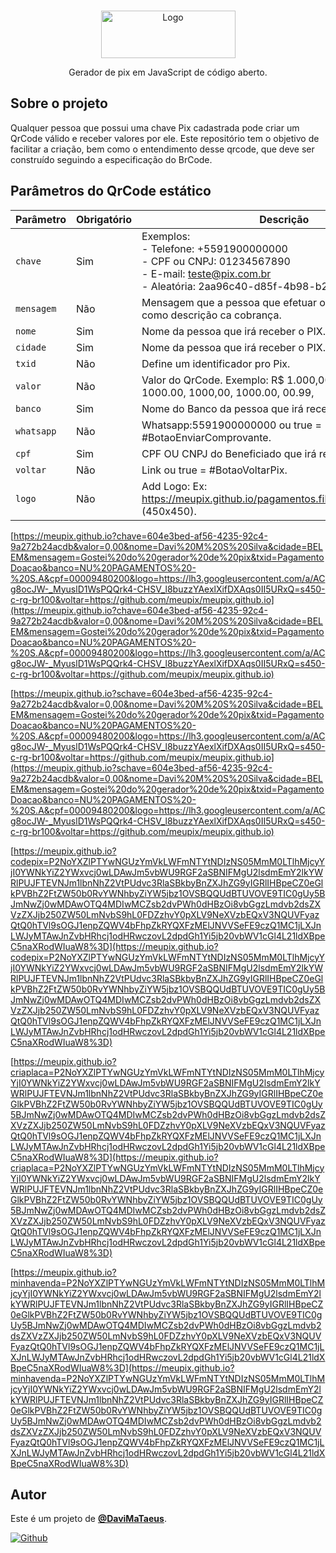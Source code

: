 <!-- PROJECT LOGO -->
<br />
<p align="center">
  <a >
    <img src="pagamentos.files/imagens/logo-pix.png" alt="Logo" width="215" height="76">
  </a>
  <p align="center">
     Gerador de pix em JavaScript de código aberto.
    <br />

  </p>
</p>

<!-- ABOUT THE PROJECT -->

## Sobre o projeto

Qualquer pessoa que possui uma chave Pix cadastrada pode criar um QrCode válido e receber valores por ele. Este repositório tem o objetivo de facilitar a criação, bem como o entendimento desse qrcode, que deve ser construído seguindo a especificação do BrCode.

## Parâmetros do QrCode estático

| Parâmetro 	| Obrigatório 	| Descrição                                                                                                                                                                                             	|
|-----------	|-------------	|-------------------------------------------------------------------------------------------------------------------------------------------------------------------------------------------------------	|
| `chave`   	| Sim         	| Exemplos:<br>- Telefone: +5591900000000<br>- CPF ou CNPJ: 01234567890<br>- E-mail: teste@pix.com.br<br>- Aleatória: 2aa96c40-d85f-4b98-b29f-d158a1c45f7f 	|
| `mensagem`    | Não           | Mensagem que a pessoa que efetuar o pagamento irá ver como descrição ca cobrança.                                                                                                                       	|
| `nome`    	| Sim         	| Nome da pessoa que irá receber o PIX.                                                                                                                                                                 	|
| `cidade`  	| Sim         	| Nome da pessoa que irá receber o PIX.                                                                                                                                                                  	|
| `txid`     	| Não         	| Define um identificador pro Pix.                                                                                                                                                                          |
| `valor`   	| Não         	| Valor do QrCode. Exemplo: R$ 1.000,00, R$1000,00, R$ 1000.00, 1000,00, 1000.00, 00.99,                                                                                                                    |
| `banco`   	| Sim         	| Nome do Banco da pessoa que irá receber o PIX.                                                                                                                                                           	|
| `whatsapp`   	| Não         	| Whatsapp:5591900000000 ou true = #BotaoEnviarComprovante.                                                                                                                                                	|
| `cpf`   	    | Sim         	| CPF OU CNPJ do Beneficiado que irá receber o PIX.                                                                                                                                                         |
| `voltar`   	| Não         	| Link ou true = #BotaoVoltarPix.                                                                                                                                                                       	|
| `logo`     	| Não         	| Add Logo: Ex: https://meupix.github.io/pagamentos.files/imagens/logo.png (450x450).                                                                                                                       |

 [https://meupix.github.io?chave=604e3bed-af56-4235-92c4-9a272b24acdb&valor=0,00&nome=Davi%20M%20S%20Silva&cidade=BELEM&mensagem=Gostei%20do%20gerador%20de%20pix&txid=PagamentoDoacao&banco=NU%20PAGAMENTOS%20-%20S.A&cpf=00009480200&logo=https://lh3.googleusercontent.com/a/ACg8ocJW-_MyuslD1WsPQQrk4-CHSV_l8buzzYAexlXifDXAqs0II5URxQ=s450-c-rg-br100&voltar=https://github.com/meupix/meupix.github.io](https://meupix.github.io?chave=604e3bed-af56-4235-92c4-9a272b24acdb&valor=0,00&nome=Davi%20M%20S%20Silva&cidade=BELEM&mensagem=Gostei%20do%20gerador%20de%20pix&txid=PagamentoDoacao&banco=NU%20PAGAMENTOS%20-%20S.A&cpf=00009480200&logo=https://lh3.googleusercontent.com/a/ACg8ocJW-_MyuslD1WsPQQrk4-CHSV_l8buzzYAexlXifDXAqs0II5URxQ=s450-c-rg-br100&voltar=https://github.com/meupix/meupix.github.io)

 [https://meupix.github.io?schave=604e3bed-af56-4235-92c4-9a272b24acdb&valor=0,00&nome=Davi%20M%20S%20Silva&cidade=BELEM&mensagem=Gostei%20do%20gerador%20de%20pix&txid=PagamentoDoacao&banco=NU%20PAGAMENTOS%20-%20S.A&cpf=00009480200&logo=https://lh3.googleusercontent.com/a/ACg8ocJW-_MyuslD1WsPQQrk4-CHSV_l8buzzYAexlXifDXAqs0II5URxQ=s450-c-rg-br100&voltar=https://github.com/meupix/meupix.github.io](https://meupix.github.io?schave=604e3bed-af56-4235-92c4-9a272b24acdb&valor=0,00&nome=Davi%20M%20S%20Silva&cidade=BELEM&mensagem=Gostei%20do%20gerador%20de%20pix&txid=PagamentoDoacao&banco=NU%20PAGAMENTOS%20-%20S.A&cpf=00009480200&logo=https://lh3.googleusercontent.com/a/ACg8ocJW-_MyuslD1WsPQQrk4-CHSV_l8buzzYAexlXifDXAqs0II5URxQ=s450-c-rg-br100&voltar=https://github.com/meupix/meupix.github.io)
 
 [https://meupix.github.io?codepix=P2NoYXZlPTYwNGUzYmVkLWFmNTYtNDIzNS05MmM0LTlhMjcyYjI0YWNkYiZ2YWxvcj0wLDAwJm5vbWU9RGF2aSBNIFMgU2lsdmEmY2lkYWRlPUJFTEVNJm1lbnNhZ2VtPUdvc3RlaSBkbyBnZXJhZG9yIGRlIHBpeCZ0eGlkPVBhZ2FtZW50b0RvYWNhbyZiYW5jbz1OVSBQQUdBTUVOVE9TIC0gUy5BJmNwZj0wMDAwOTQ4MDIwMCZsb2dvPWh0dHBzOi8vbGgzLmdvb2dsZXVzZXJjb250ZW50LmNvbS9hL0FDZzhvY0pXLV9NeXVzbEQxV3NQUVFyazQtQ0hTVl9sOGJ1enpZQWV4bFhpZkRYQXFzMElJNVVSeFE9czQ1MC1jLXJnLWJyMTAwJnZvbHRhcj1odHRwczovL2dpdGh1Yi5jb20vbWV1cGl4L21ldXBpeC5naXRodWIuaW8%3D](https://meupix.github.io?codepix=P2NoYXZlPTYwNGUzYmVkLWFmNTYtNDIzNS05MmM0LTlhMjcyYjI0YWNkYiZ2YWxvcj0wLDAwJm5vbWU9RGF2aSBNIFMgU2lsdmEmY2lkYWRlPUJFTEVNJm1lbnNhZ2VtPUdvc3RlaSBkbyBnZXJhZG9yIGRlIHBpeCZ0eGlkPVBhZ2FtZW50b0RvYWNhbyZiYW5jbz1OVSBQQUdBTUVOVE9TIC0gUy5BJmNwZj0wMDAwOTQ4MDIwMCZsb2dvPWh0dHBzOi8vbGgzLmdvb2dsZXVzZXJjb250ZW50LmNvbS9hL0FDZzhvY0pXLV9NeXVzbEQxV3NQUVFyazQtQ0hTVl9sOGJ1enpZQWV4bFhpZkRYQXFzMElJNVVSeFE9czQ1MC1jLXJnLWJyMTAwJnZvbHRhcj1odHRwczovL2dpdGh1Yi5jb20vbWV1cGl4L21ldXBpeC5naXRodWIuaW8%3D)

 [https://meupix.github.io?criaplaca=P2NoYXZlPTYwNGUzYmVkLWFmNTYtNDIzNS05MmM0LTlhMjcyYjI0YWNkYiZ2YWxvcj0wLDAwJm5vbWU9RGF2aSBNIFMgU2lsdmEmY2lkYWRlPUJFTEVNJm1lbnNhZ2VtPUdvc3RlaSBkbyBnZXJhZG9yIGRlIHBpeCZ0eGlkPVBhZ2FtZW50b0RvYWNhbyZiYW5jbz1OVSBQQUdBTUVOVE9TIC0gUy5BJmNwZj0wMDAwOTQ4MDIwMCZsb2dvPWh0dHBzOi8vbGgzLmdvb2dsZXVzZXJjb250ZW50LmNvbS9hL0FDZzhvY0pXLV9NeXVzbEQxV3NQUVFyazQtQ0hTVl9sOGJ1enpZQWV4bFhpZkRYQXFzMElJNVVSeFE9czQ1MC1jLXJnLWJyMTAwJnZvbHRhcj1odHRwczovL2dpdGh1Yi5jb20vbWV1cGl4L21ldXBpeC5naXRodWIuaW8%3D](https://meupix.github.io?criaplaca=P2NoYXZlPTYwNGUzYmVkLWFmNTYtNDIzNS05MmM0LTlhMjcyYjI0YWNkYiZ2YWxvcj0wLDAwJm5vbWU9RGF2aSBNIFMgU2lsdmEmY2lkYWRlPUJFTEVNJm1lbnNhZ2VtPUdvc3RlaSBkbyBnZXJhZG9yIGRlIHBpeCZ0eGlkPVBhZ2FtZW50b0RvYWNhbyZiYW5jbz1OVSBQQUdBTUVOVE9TIC0gUy5BJmNwZj0wMDAwOTQ4MDIwMCZsb2dvPWh0dHBzOi8vbGgzLmdvb2dsZXVzZXJjb250ZW50LmNvbS9hL0FDZzhvY0pXLV9NeXVzbEQxV3NQUVFyazQtQ0hTVl9sOGJ1enpZQWV4bFhpZkRYQXFzMElJNVVSeFE9czQ1MC1jLXJnLWJyMTAwJnZvbHRhcj1odHRwczovL2dpdGh1Yi5jb20vbWV1cGl4L21ldXBpeC5naXRodWIuaW8%3D)

 [https://meupix.github.io?minhavenda=P2NoYXZlPTYwNGUzYmVkLWFmNTYtNDIzNS05MmM0LTlhMjcyYjI0YWNkYiZ2YWxvcj0wLDAwJm5vbWU9RGF2aSBNIFMgU2lsdmEmY2lkYWRlPUJFTEVNJm1lbnNhZ2VtPUdvc3RlaSBkbyBnZXJhZG9yIGRlIHBpeCZ0eGlkPVBhZ2FtZW50b0RvYWNhbyZiYW5jbz1OVSBQQUdBTUVOVE9TIC0gUy5BJmNwZj0wMDAwOTQ4MDIwMCZsb2dvPWh0dHBzOi8vbGgzLmdvb2dsZXVzZXJjb250ZW50LmNvbS9hL0FDZzhvY0pXLV9NeXVzbEQxV3NQUVFyazQtQ0hTVl9sOGJ1enpZQWV4bFhpZkRYQXFzMElJNVVSeFE9czQ1MC1jLXJnLWJyMTAwJnZvbHRhcj1odHRwczovL2dpdGh1Yi5jb20vbWV1cGl4L21ldXBpeC5naXRodWIuaW8%3D](https://meupix.github.io?minhavenda=P2NoYXZlPTYwNGUzYmVkLWFmNTYtNDIzNS05MmM0LTlhMjcyYjI0YWNkYiZ2YWxvcj0wLDAwJm5vbWU9RGF2aSBNIFMgU2lsdmEmY2lkYWRlPUJFTEVNJm1lbnNhZ2VtPUdvc3RlaSBkbyBnZXJhZG9yIGRlIHBpeCZ0eGlkPVBhZ2FtZW50b0RvYWNhbyZiYW5jbz1OVSBQQUdBTUVOVE9TIC0gUy5BJmNwZj0wMDAwOTQ4MDIwMCZsb2dvPWh0dHBzOi8vbGgzLmdvb2dsZXVzZXJjb250ZW50LmNvbS9hL0FDZzhvY0pXLV9NeXVzbEQxV3NQUVFyazQtQ0hTVl9sOGJ1enpZQWV4bFhpZkRYQXFzMElJNVVSeFE9czQ1MC1jLXJnLWJyMTAwJnZvbHRhcj1odHRwczovL2dpdGh1Yi5jb20vbWV1cGl4L21ldXBpeC5naXRodWIuaW8%3D)


## Autor

Este é um projeto de [**@DaviMaTaeus**](https://x.com/davimataeus).

[![Github](https://img.shields.io/badge/GitHub-181717.svg?style=for-the-badge&logo=GitHub&logoColor=white)](https://github.com/meupix)
